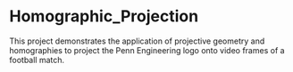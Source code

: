 # Homographic_Projection
 This project demonstrates the application of projective geometry and homographies to project the Penn Engineering logo onto video frames of a football match.
